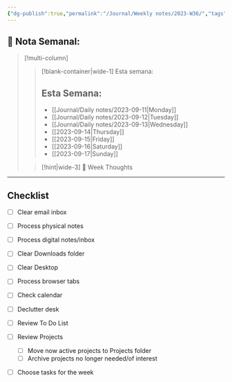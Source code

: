 ```yaml
---
{"dg-publish":true,"permalink":"/Journal/Weekly notes/2023-W36/","tags":["NoteType/Weekly"],"created":"2023-09-10T00:52:29.539-05:00","updated":"2023-09-10T00:52:39.513-05:00"}
---
```



## 📅 Nota Semanal:


> [!multi-column]
> 
> > [!blank-container|wide-1] Esta semana:
> > ## Esta Semana:
> >- [[Journal/Daily notes/2023-09-11\|Monday]]
> > - [[Journal/Daily notes/2023-09-12\|Tuesday]]
> > - [[Journal/Daily notes/2023-09-13\|Wednesday]]
> > - [[2023-09-14\|Thursday]]
> > - [[2023-09-15\|Friday]]
> > - [[2023-09-16\|Saturday]]
> > - [[2023-09-17\|Sunday]]
> 
> > [!hint|wide-3] 💭 Week Thoughts
> > 

- - - 
## Checklist

- [ ] Clear email inbox
- [ ] Process physical notes
- [ ] Process digital notes/inbox
- [ ] Clear Downloads folder
- [ ] Clear Desktop
- [ ] Process browser tabs
- [ ] Check calendar
- [ ] Declutter desk
- [ ] Review To Do List
- [ ] Review Projects
	- [ ] Move now active projects to Projects folder
	- [ ] Archive projects no longer needed/of interest
- [ ] Choose tasks for the week

